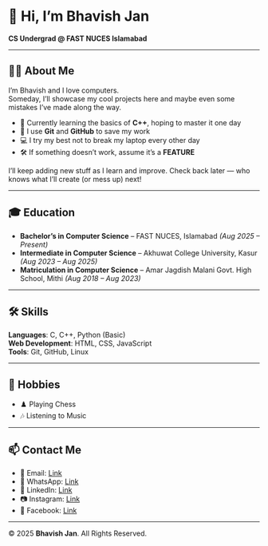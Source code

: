 # 👋 Hi, I’m Bhavish Jan

**CS Undergrad @ FAST NUCES Islamabad**

---

## 🧑‍💻 About Me

I’m Bhavish and I love computers.  
Someday, I’ll showcase my cool projects here and maybe even some mistakes I’ve made along the way.

- 🌱 Currently learning the basics of **C++**, hoping to master it one day  
- 💾 I use **Git** and **GitHub** to save my work  
- 💻 I try my best not to break my laptop every other day  
- 🛠️ If something doesn’t work, assume it’s a **FEATURE**  

I’ll keep adding new stuff as I learn and improve. Check back later — who knows what I’ll create (or mess up) next!

---

## 🎓 Education

- **Bachelor’s in Computer Science** – FAST NUCES, Islamabad *(Aug 2025 – Present)*  
- **Intermediate in Computer Science** – Akhuwat College University, Kasur *(Aug 2023 – Aug 2025)*  
- **Matriculation in Computer Science** – Amar Jagdish Malani Govt. High School, Mithi *(Aug 2018 – Aug 2023)*  

---

## 🛠️ Skills

**Languages**: C, C++, Python (Basic)  
**Web Development**: HTML, CSS, JavaScript  
**Tools**: Git, GitHub, Linux  

---

## 🎵 Hobbies

- ♟️ Playing Chess  
- 🎶 Listening to Music  

---

## 📫 Contact Me

- 📧 Email: [Link](mailto:bhavishjanparhyar@gmail.com)
- 💬 WhatsApp: [Link](https://wa.me/923211380328)  
- 💼 LinkedIn: [Link](https://www.linkedin.com/in/bhavishjan)
- 📷 Instagram: [Link](https://www.instagram.com/bhavish.jan)  
- 📘 Facebook: [Link](https://www.facebook.com/bhavishjanparhyar)

---

© 2025 **Bhavish Jan**. All Rights Reserved.
